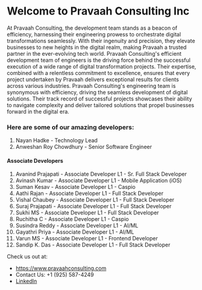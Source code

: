 # Welcome to Pravaah Consulting Inc

At Pravaah Consulting, the development team stands as a beacon of efficiency, harnessing their engineering prowess to orchestrate digital transformations seamlessly. With their ingenuity and precision, they elevate businesses to new heights in the digital realm, making Pravaah a trusted partner in the ever-evolving tech world. Pravaah Consulting's efficient development team of engineers is the driving force behind the successful execution of a wide range of digital transformation projects. Their expertise, combined with a relentless commitment to excellence, ensures that every project undertaken by Pravaah delivers exceptional results for clients across various industries. Pravaah Consulting's engineering team is synonymous with efficiency, driving the seamless development of digital solutions. Their track record of successful projects showcases their ability to navigate complexity and deliver tailored solutions that propel businesses forward in the digital era.

### Here are some of our amazing developers:

1. Nayan Hadke - Technology Lead
2. Anweshan Roy Chowdhury - Senior Software Engineer

#### Associate Developers

1. Avanind Prajapati - Associate Developer L1 - Sr. Full Stack Developer
2. Avinash Kumar - Associate Developer L1 - Mobile Application (iOS)
3. Suman Kesav - Associate Developer L1 - Caspio
4. Aathi Rajan - Associate Developer L1 - Full Stack Developer
7. Vishal Chaubey - Associate Developer L1 - Full Stack Developer
4. Suraj Prajapati - Associate Developer L1 - Full Stack Developer
5. Sukhi MS - Associate Developer L1 - Full Stack Developer
6. Ruchitha C - Associate Developer L1 - Caspio
7. Susindra Reddy - Associate Developer L1 - AI/ML
8. Gayathri Priya - Associate Developer L1 - AI/ML
9. Varun MS - Associate Developer L1 - Frontend Developer
10. Sandip K. Das - Associate Developer L1 - Full Stack Developer




Check us out at:

- https://www.pravaahconsulting.com
- Contact Us: +1 (925) 587-4249
- [LinkedIn](https://in.linkedin.com/company/pravaahconsulting)


